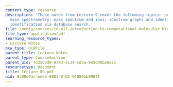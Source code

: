 ```yaml
---
content_type: resource
description: 'These notes from Lecture 9 cover the following topics: peptides and
  mass spectrometry; mass spectrum and ions; spectrum graphs and identification; protein
  identification via database search.'
file: /media/courses/18-417-introduction-to-computational-molecular-biology-fall-2004/9a08e9acbee598830f620f889bb998f1_lecture_09.pdf
file_type: application/pdf
learning_resource_types:
- Lecture Notes
ocw_type: OCWFile
parent_title: Lecture Notes
parent_type: CourseSection
parent_uid: 7d35d7d9-97e3-ac34-cd3a-945090b26e21
resourcetype: Document
title: lecture_09.pdf
uid: 9a08e9ac-bee5-9883-0f62-0f889bb998f1
---
```

